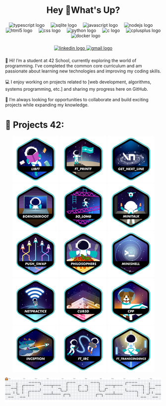 <h1 align="center">Hey 👋What's Up?</h1>

###

<div align="center">
  <img src="https://skillicons.dev/icons?i=ts" height="60" alt="typescript logo"  />
  <img width="12" />
  <img src="https://cdn.jsdelivr.net/gh/devicons/devicon/icons/sqlite/sqlite-original.svg" height="60" alt="sqlite logo"  />
  <img width="12" />
  <img src="https://cdn.jsdelivr.net/gh/devicons/devicon/icons/javascript/javascript-original.svg" height="60" alt="javascript logo"  />
  <img width="12" />
  <img src="https://cdn.jsdelivr.net/gh/devicons/devicon/icons/nodejs/nodejs-original.svg" height="60" alt="nodejs logo"  />
  <img width="12" />
  <img src="https://cdn.jsdelivr.net/gh/devicons/devicon/icons/html5/html5-original.svg" height="60" alt="html5 logo"  />
  <img width="12" />
  <img src="https://cdn.jsdelivr.net/gh/devicons/devicon/icons/css3/css3-original.svg" height="60" alt="css logo"  />
  <img width="12" />
  <img src="https://skillicons.dev/icons?i=py" height="60" alt="python logo"  />
  <img width="12" />
  <img src="https://cdn.jsdelivr.net/gh/devicons/devicon/icons/c/c-original.svg" height="60" alt="c logo"  />
  <img width="12" />
  <img src="https://cdn.jsdelivr.net/gh/devicons/devicon/icons/cplusplus/cplusplus-original.svg" height="60" alt="cplusplus logo"  />
  <img width="12" />
  <img src="https://cdn.jsdelivr.net/gh/devicons/devicon/icons/docker/docker-original.svg" height="60" alt="docker logo"  />
</div>

###

<div align="center">
  <a href="https://www.linkedin.com/in/nicolas-courtois-94b169313" target="_blank">
    <img src="https://img.shields.io/static/v1?message=LinkedIn&logo=linkedin&label=&color=0077B5&logoColor=white&labelColor=&style=for-the-badge" height="25" alt="linkedin logo"  />
  </a>
  <a href="https://mail.google.com/mail/?view=cm&to=nicolascourtois3@gmail.com" target="_blank">
    <img src="https://img.shields.io/static/v1?message=Gmail&logo=gmail&label=&color=D14836&logoColor=white&labelColor=&style=for-the-badge" height="25" alt="gmail logo"  />
  </a>
</div>

###

<p align="left">👋 Hi! I’m a student at 42 School, currently exploring the world of programming. I’ve completed the common core curriculum and am passionate about learning new technologies and improving my coding skills.<br><br>💻 I enjoy working on projects related to [web development, algorithms, systems programming, etc.] and sharing my progress here on GitHub.<br><br>🚀 I’m always looking for opportunities to collaborate and build exciting projects while expanding my knowledge.</p>

###

# 📕 Projects 42:
<div align="center">

[![LIBFT](https://github.com/ncourtoi/ncourtoi/blob/main/42_badges/libfte.png)](https://github.com/ncourtoi/Libft)
[![PRINTF](https://github.com/ncourtoi/ncourtoi/blob/main/42_badges/ft_printfe.png)](https://github.com/ncourtoi/ft_printf)
[![GNL](https://github.com/ncourtoi/ncourtoi/blob/main/42_badges/get_next_linee.png)](https://github.com/ncourtoi/get_next_line)
[![B2B](https://github.com/ncourtoi/ncourtoi/blob/main/42_badges/born2beroote.png)](https://github.com/ncourtoi/Born2beroot)
[![SOLONG](https://github.com/ncourtoi/ncourtoi/blob/main/42_badges/so_longe.png)](https://github.com/ncourtoi/so_long)
[![MINITALK](https://github.com/ncourtoi/ncourtoi/blob/main/42_badges/minitalke.png)](https://github.com/ncourtoi/minitalk)
[![PUSH_SWAP](https://github.com/ncourtoi/ncourtoi/blob/main/42_badges/push_swape.png)](https://github.com/ncourtoi/push_swap)
[![PHILOSOPHERS](https://github.com/ncourtoi/ncourtoi/blob/main/42_badges/philosopherse.png)](https://github.com/ncourtoi/Philosophers)
[![MINISHELL](https://github.com/ncourtoi/ncourtoi/blob/main/42_badges/minishelle.png)](https://github.com/ncourtoi/minishell)
[![NETPRACTICE](https://github.com/ncourtoi/ncourtoi/blob/main/42_badges/netpracticee.png)](https://github.com/ncourtoi/NetPractice)
[![CUB3D](https://github.com/ncourtoi/ncourtoi/blob/main/42_badges/cub3de.png)](https://github.com/ncourtoi/Cub3d)
[![CPP](https://github.com/ncourtoi/ncourtoi/blob/main/42_badges/cppe.png)](https://github.com/ncourtoi/CPP)
[![INCEPTION](https://github.com/ncourtoi/ncourtoi/blob/main/42_badges/inceptione.png)](https://github.com/ncourtoi/Inception)
[![IRC](https://github.com/ncourtoi/ncourtoi/blob/main/42_badges/ft_irce.png)](https://github.com/ncourtoi/ft_irc)
[![TRANSCENDANCE](https://github.com/ncourtoi/ncourtoi/blob/main/42_badges/ft_transcendencee.png)](https://github.com/ncourtoi/ft_transcendence)





</div>

<picture>
  <source media="(prefers-color-scheme: dark)" srcset="https://raw.githubusercontent.com/ncourtoi/ncourtoi/output/pacman-contribution-graph-dark.svg">
  <source media="(prefers-color-scheme: light)" srcset="https://raw.githubusercontent.com/ncourtoi/ncourtoi/output/pacman-contribution-graph.svg">
  <img alt="pacman contribution graph" src="https://raw.githubusercontent.com/ncourtoi/ncourtoi/output/pacman-contribution-graph.svg">
</picture>

